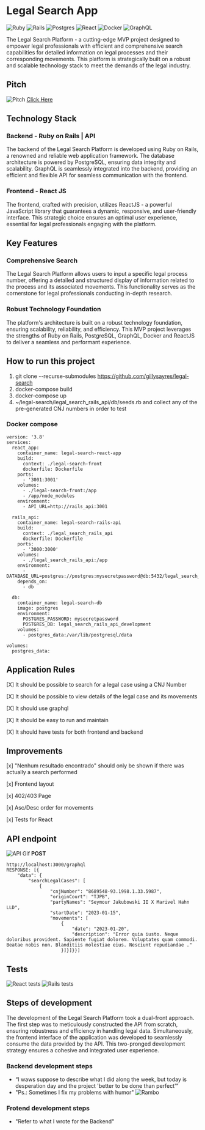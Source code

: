 

# Legal Search App
![Ruby](https://img.shields.io/badge/ruby-%23CC342D.svg?style=for-the-badge&logo=ruby&logoColor=white)  ![Rails](https://img.shields.io/badge/rails-%23CC0000.svg?style=for-the-badge&logo=ruby-on-rails&logoColor=white) ![Postgres](https://img.shields.io/badge/postgres-%23316192.svg?style=for-the-badge&logo=postgresql&logoColor=white) ![React](https://img.shields.io/badge/react-%2320232a.svg?style=for-the-badge&logo=react&logoColor=%2361DAFB) ![Docker](https://img.shields.io/badge/docker-%230db7ed.svg?style=for-the-badge&logo=docker&logoColor=white) ![GraphQL](https://img.shields.io/badge/-GraphQL-E10098?style=for-the-badge&logo=graphql&logoColor=white)    

The Legal Search Platform - a cutting-edge MVP project designed to empower legal professionals with efficient and comprehensive search capabilities for detailed information on legal processes and their corresponding movements. This platform is strategically built on a robust and scalable technology stack to meet the demands of the legal industry.

## Pitch
![Pitch](https://i.ytimg.com/vi/3tj7m7K9fis/hq720.jpg?sqp=-oaymwE2COgCEMoBSFXyq4qpAygIARUAAIhCGAFwAcABBvABAfgB_gmAAtAFigIMCAAQARhlIEsoSzAP&rs=AOn4CLBAJQkljK4UQbBK2lJDk7efxaQRiQ)
[Click Here](https://www.youtube.com/watch?v=3tj7m7K9fis&t=3414s)


## Technology Stack

### Backend - Ruby on Rails | API
The backend of the Legal Search Platform is developed using Ruby on Rails, a renowned and reliable web application framework. The database architecture is powered by PostgreSQL, ensuring data integrity and scalability. GraphQL is seamlessly integrated into the backend, providing an efficient and flexible API for seamless communication with the frontend.

### Frontend - React JS
The frontend, crafted with precision, utilizes ReactJS - a powerful JavaScript library that guarantees a dynamic, responsive, and user-friendly interface. This strategic choice ensures an optimal user experience, essential for legal professionals engaging with the platform.

## Key Features
### Comprehensive Search

The Legal Search Platform allows users to input a specific legal process number, offering a detailed and structured display of information related to the process and its associated movements. This functionality serves as the cornerstone for legal professionals conducting in-depth research.

### Robust Technology Foundation

The platform's architecture is built on a robust technology foundation, ensuring scalability, reliability, and efficiency. This MVP project leverages the strengths of Ruby on Rails, PostgreSQL, GraphQL, Docker and ReactJS to deliver a seamless and performant experience.

## How to run this project


 1. git clone --recurse-submodules https://github.com/gillysayres/legal-search
 2. docker-compose build 
 3. docker-compose up 
 4. ~/legal-search/legal_search_rails_api/db/seeds.rb and collect any of
    the pre-generated CNJ numbers in order to test

### Docker compose
```
version: '3.8'
services:
  react_app:
    container_name: legal-search-react-app
    build:
      context: ./legal-search-front
      dockerfile: Dockerfile
    ports:
      - '3001:3001'
    volumes:
      - ./legal-search-front:/app
      - /app/node_modules
    environment:
      - API_URL=http://rails_api:3001

  rails_api:
    container_name: legal-search-rails-api
    build:
      context: ./legal_search_rails_api
      dockerfile: Dockerfile
    ports:
      - '3000:3000'
    volumes:
      - ./legal_search_rails_api:/app
    environment:
      - DATABASE_URL=postgres://postgres:mysecretpassword@db:5432/legal_search_rails_api_development
    depends_on:
      - db

  db:
    container_name: legal-search-db
    image: postgres
    environment:
      POSTGRES_PASSWORD: mysecretpassword
      POSTGRES_DB: legal_search_rails_api_development
    volumes:
      - postgres_data:/var/lib/postgresql/data

volumes:
  postgres_data:

```

## Application Rules

[X] It should be possible to search for a legal case using a CNJ Number

[X] It should be possible to view details of the legal case and its movements

[X] It should use graphql

[X] It should be easy to run and maintain

[X] It should have tests for both frontend and backend

## Improvements

[x] "Nenhum resultado encontrado" should only be shown if there was actually a search performed

[x] Frontend layout

[x] 402/403 Page

[x] Asc/Desc order for movements

[x] Tests for React 

## API endpoint
![API Gif](https://res.cloudinary.com/dpqvjewsl/image/upload/v1699974698/czmcus6v8ywxom153aqn.gif)
**POST**

```
http://localhost:3000/graphql
RESPONSE: [{
	"data": {
		"searchLegalCases": [
			{
				"cnjNumber": "8689548-93.1998.1.33.5987",
				"originCourt": "TJPB",
				"partyNames": "Seymour Jakubowski II X Marivel Hahn LLD",
				"startDate": "2023-01-15",
				"movements": [
					{
						"date": "2023-01-20",
						"description": "Error quia iusto. Neque doloribus provident. Sapiente fugiat dolorem. Voluptates quam commodi. Beatae nobis non. Blanditiis molestiae eius. Nesciunt repudiandae ."
					}]}]}}]
```

## Tests
![React tests](https://res.cloudinary.com/dpqvjewsl/image/upload/v1699975608/z2doozuglv1xdnolmao5.png)
![Rails tests](https://camo.githubusercontent.com/cfc53ef47bcc74ba81b17f873b5ad13459dd7d567016b224d6351a608fc66d94/68747470733a2f2f7265732e636c6f7564696e6172792e636f6d2f646c6f6164623262782f696d6167652f75706c6f61642f76313632363536383135342f746f7572697374546573745f7170377561652e706e67)

## Steps of development
The development of the Legal Search Platform took a dual-front approach. The first step was to meticulously constructed the API from scratch, ensuring robustness and efficiency in handling legal data. Simultaneously, the frontend interface of the application was developed to seamlessly consume the data provided by the API. This two-pronged development strategy ensures a cohesive and integrated user experience.

### Backend development steps
- “I waws suppose to describe what I did along the week, but today is desperation day and the project 'better to be done than perfect'”
- "Ps.: Sometimes I fix my problems with humor"
![Rambo](https://res.cloudinary.com/dpqvjewsl/image/upload/v1699974771/pdsbunokimn9xmqrczjb.jpg)

### Frotend development steps
- "Refer to what I wrote for the Backend"
